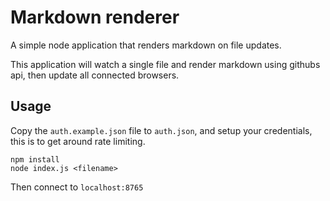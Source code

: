# Markdown renderer

A simple node application that renders markdown on file updates.

This application will watch a single file and render markdown using githubs
api, then update all connected browsers.

## Usage

Copy  the `auth.example.json` file to `auth.json`, and setup your credentials, this
is to get around rate limiting.

```
npm install
node index.js <filename>
```

Then connect to `localhost:8765`

